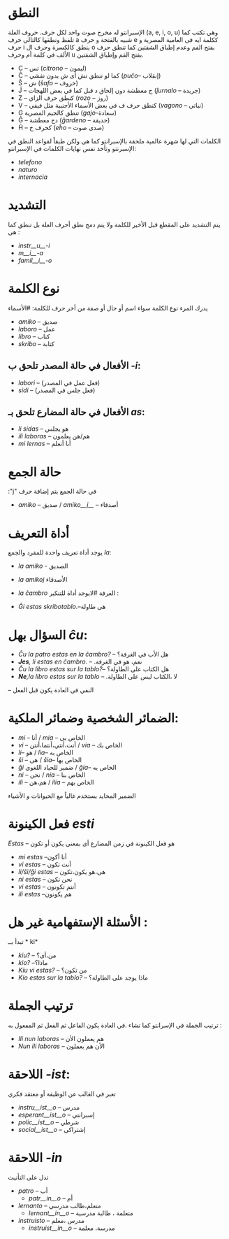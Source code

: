 # النطق

الإسبرانتو له مخرج صوت واحد لكل حرف. حروف العلة  (a, e, i, o, u) وهي تكتب كما تلفظ ونطقها كالتالي حرف a شبيه بالفتحة و حرف e ككلمة ايه فى العامية المصرية و حرف i ينطق كالكسرة وحرف ال o بفتح الفم وعدم إطباق الشفتين كما تنطق حرف الألف في كلمة أم وحرف u بفتح الفم وإطباق الشفتين.
- C – تس (*citrono* – ليمون)
- Ĉ –  كما لو تنطق تش  أى ش بدون تفشي  (*puĉo*– إنقلاب)
- Ŝ – ش (*ŝafo* – خروف)
- Ĵ – ج معطشة دون إلحاق د قبل كما في  بعض اللهجات (*ĵurnalo* – جريدة)
- Z –  كنطق حرف الزاي (*rozo* – روز)
- V – كنطق حرف ف في بعض الأسماء الأجنبية مثل فيفي (*vagono* – نباتي)
- G  تنطق كالجيم المصرية (*gajo*-سعادة)
- Ĝ – دج معطشة (*ĝardeno* – حديقة)
- Ĥ – كحرف خ (*eĥo* – صدى صوت)

الكلمات التي لها شهرة عالمية ملحقة بالإسبرانتو كما هى ولكن طبقاً لقواعد النطق في الإسبرنتو وتأخذ نفس نهايات الكلمات في الإسبرانتو:   
- *telefono*
- *naturo*
- *internacia*


# التشديد

يتم التشديد على المقطع قبل الأخير للكلمة ولا يتم دمج نطق أحرف العلة بل تنطق كما هى :
- *instr__u__-i*
- *m__i__-a*
- *famil__i__-o*


# نوع الكلمة

يدرك المرء نوع الكلمة سواء اسم أو حال أو صفة من أخر حرف للكلمة:
#الأسماء

  - *amiko* – صديق
  - *laboro* – عمل
  - *libro* – كتاب
  - *skribo* – كتابة

## الأفعال في حالة المصدر تلحق ب *-i*:

  - *labori* – (فعل عمل في المصدر)
  - *sidi* – (فعل جلس في المصدر)

## الأفعال في  حالة المضارع تلحق بـ *as*:
  - *li sidas* – هو يجلس
  - *ili laboras* – هم/هن يعلمون
  - *mi lernas* – أنا أتعلم 

# حالة الجمع 

:"j" في حالة الجمع يتم إضافة حرف 
  
- *amiko* – صديق /  *amiko__j__* – أصدقاء
  

# أداة التعريف
يوجد أداة تعريف واحدة للمفرد والجمع *la*:

-   *la amiko*  - الصديق
-  *la amikoj*   الأصدقاء
-  *la ĉambro*  الغرفة 
#لايوجد أداة للتنكير :

  - *Ĝi estas skribotablo.*–هى طاولة 


# السؤال بهل *ĉu*:
- *Ĉu la patro estas en la ĉambro?* – هل الأب في الغرفة؟ 
- ***Jes**, li estas en ĉambro.* – .نعم، هو في الغرفة
- *Ĉu la libro estas sur la tablo?*– هل الكتاب على الطاولة؟
- ***Ne**,la libro estas sur la tablo* – .لا ،الكتاب ليس على الطاولة



  
  

– النفي فى العادة يكون قبل الفعل 


# الضمائر الشخصية وضمائر الملكية:


- *mi*         – أنا          / *mia*     – الخاص بي 
- *vi*         – أنت،أنتي،أنتما،أنتن         / *via*     – الخاص بك 
- *li*– هو / *lia*– الخاص به 
-  *ŝi* – هى /  *ŝia*– الخاص بها 
- *ĝi* ضمير للحياد اللغوي / *ĝia*– الخاص يه 
- *ni*         – نحن         / *nia*     – الخاص بنا 
- *ili*        – هم،هن          / *ilia*    – الخاص بهم 

الضمير المحايد يستخدم غالياً مع الحيوانات و الأشياء

#  فعل  الكينونة *esti*
*Estas* – هو فعل الكينونة في زمن المضارع أى بمعنى يكون أو تكون 

- *mi estas*	 –أنا أكون 
- *vi estas*	 – أنت تكون 
- *li/ŝi/ĝi estas*	 – هى،هو يكون،تكون   
- *ni estas*	 – نحن نكون 
- *vi estas*	 – أنتم تكونون  
- *ili estas*	 –هم يكونون 
# الأسئلة الإستفهامية غير هل :

تبدأ بــ * ki*
- *kiu?* – من،أى؟ 
- *kio?* –ماذا؟
- *Kiu vi estas?* – من تكون؟
- *Kio estas sur la tablo?* – ماذا يوجد على الطاولة؟


# ترتيب الجملة 
ترتيب الجملة في الإسرانتو كما تشاء .في العادة يكون الفاعل ثم الفعل ثم المفعول به :
- *Ili nun laboras* – هم يعملون الأن
- *Nun ili laboras*  – الأن هم يعملون 
# اللاحقة *-ist*:

تعبر في الغالب عن الوظيفة أو معتقد فكري 
- *instru__ist__o* – مدرس
- *esperant__ist__o* – إسبرانتي
- *polic__ist__o* – شرطي
- *social__ist__o* – إشتراكى


# اللاحقة *-in*

تدل على التأنيث 
- *patro* – أب
    - *patr__in__o* – أم 
- *lernanto* – متعلم،طالب مدرسي 
    - *lernant__in__o* – متعلمة ، طالبة مدرسية
- *instruisto* – مدرس ،معلم 
    - *instruist__in__o* – مدرسة، معلمة 


